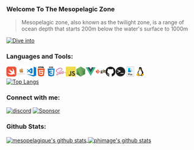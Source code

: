 ### Welcome To The Mesopelagic Zone

> Mesopelagic zone, also known as the twilight zone, is a range of ocean depth that starts 200m below the water's surface to 1000m

[![Dive into](https://dabuttonfactory.com/button.png?t=Dive+into&f=Open+Sans&ts=18&tc=fff&hp=30&vp=8&c=6&bgt=unicolored&bgc=54a258)](https://mesopelagique.github.io/)

### Languages and Tools:
<img align="left" alt="swift" width="26px" src="https://raw.githubusercontent.com/github/explore/80688e429a7d4ef2fca1e82350fe8e3517d3494d/topics/swift/swift.png" />
<img align="left" alt="objective-c" width="26px" src="https://raw.githubusercontent.com/github/explore/80688e429a7d4ef2fca1e82350fe8e3517d3494d/topics/objective-c/objective-c.png" />

<img align="left" alt="Visual Studio Code" width="26px" src="https://raw.githubusercontent.com/github/explore/80688e429a7d4ef2fca1e82350fe8e3517d3494d/topics/visual-studio-code/visual-studio-code.png" />

<img align="left" alt="HTML5" width="26px" src="https://raw.githubusercontent.com/github/explore/80688e429a7d4ef2fca1e82350fe8e3517d3494d/topics/html/html.png" />
<img align="left" alt="CSS3" width="26px" src="https://raw.githubusercontent.com/github/explore/80688e429a7d4ef2fca1e82350fe8e3517d3494d/topics/css/css.png" />
<img align="left" alt="Sass" width="26px" src="https://raw.githubusercontent.com/github/explore/80688e429a7d4ef2fca1e82350fe8e3517d3494d/topics/sass/sass.png" />

<img align="left" alt="JavaScript" width="26px" src="https://raw.githubusercontent.com/github/explore/80688e429a7d4ef2fca1e82350fe8e3517d3494d/topics/javascript/javascript.png" />
<img align="left" alt="Node.js" width="26px" src="https://raw.githubusercontent.com/github/explore/80688e429a7d4ef2fca1e82350fe8e3517d3494d/topics/nodejs/nodejs.png" />
<img align="left" alt="vue" width="26px" src="https://raw.githubusercontent.com/github/explore/80688e429a7d4ef2fca1e82350fe8e3517d3494d/topics/vue/vue.png" />

<img align="left" alt="Git" width="26px" src="https://raw.githubusercontent.com/github/explore/80688e429a7d4ef2fca1e82350fe8e3517d3494d/topics/git/git.png" />
<img align="left" alt="GitHub" width="26px" src="https://raw.githubusercontent.com/github/explore/78df643247d429f6cc873026c0622819ad797942/topics/github/github.png" />
<img align="left" alt="Terminal" width="26px" src="https://raw.githubusercontent.com/github/explore/80688e429a7d4ef2fca1e82350fe8e3517d3494d/topics/terminal/terminal.png" />

<img align="left" alt="macOS" width="26px" src="https://raw.githubusercontent.com/github/explore/80688e429a7d4ef2fca1e82350fe8e3517d3494d/topics/macos/macos.png" />
<img align="left" alt="Linux" width="26px" src="https://raw.githubusercontent.com/github/explore/80688e429a7d4ef2fca1e82350fe8e3517d3494d/topics/linux/linux.png" />

<br/>

[![Top Langs](https://github-readme-stats.vercel.app/api/top-langs/?username=mesopelagique&layout=compact)](https://github.com/mesopelagique?tab=repositories)

### Connect with me:

[![discord][discord-shield]][discord-url] [![Sponsor](https://img.shields.io/badge/Sponsor-%F0%9F%A7%A1-white.svg?style=flat)](https://github.com/sponsors/phimage)

### Github Stats:

<a href="https://github.com/mesopelagique?tab=repositories">
  <img align="center" src="https://github-readme-stats.anuraghazra1.vercel.app/api?username=mesopelagique&show_icons=true&include_all_commits=true&theme=dark" alt="mesopelagique's github stats" />
</a>

<a href="https://github.com/phimage">
  <img align="center" src="https://github-readme-stats.anuraghazra1.vercel.app/api?username=phimage&show_icons=true&include_all_commits=true&theme=dark" alt="phimage's github stats" />
</a>

[discord-shield]: https://img.shields.io/badge/chat-discord-7289DA?logo=discord&style=flat
[discord-url]: https://discord.gg/dVTqZHr

